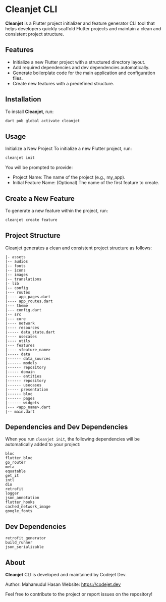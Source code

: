 # Cleanjet CLI

**Cleanjet** is a Flutter project initializer and feature generator CLI tool that helps developers quickly scaffold Flutter projects and maintain a clean and consistent project structure.

## Features

- Initialize a new Flutter project with a structured directory layout.
- Add required dependencies and dev dependencies automatically.
- Generate boilerplate code for the main application and configuration files.
- Create new features with a predefined structure.

## Installation

To install **Cleanjet**, run:

```bash
dart pub global activate cleanjet
```

## Usage
Initialize a New Project
To initialize a new Flutter project, run:

```bash
cleanjet init
```


You will be prompted to provide:

- Project Name: The name of the project (e.g., my_app).
- Initial Feature Name: (Optional) The name of the first feature to create.

## Create a New Feature
To generate a new feature within the project, run:

```bash
cleanjet create feature
```

## Project Structure
Cleanjet generates a clean and consistent project structure as follows:
```
|- assets
|-- audios
|-- fonts
|-- icons
|-- images
|-- translations
|- lib
|-- config
|--- routes
|---- app_pages.dart
|---- app_routes.dart
|--- theme
|--- config.dart
|-- src
|--- core
|---- network
|---- resources
|----- data_state.dart
|---- usecases
|---- utils
|--- features
|---- <feature_name>
|----- data
|------ data_sources
|------ models
|------ repository
|----- domain
|------ entities
|------ repository
|------ usecases
|----- presentation
|------ bloc
|------ pages
|------ widgets
|--- <app_name>.dart
|-- main.dart

```


## Dependencies and Dev Dependencies
When you run ```cleanjet init```, the following dependencies will be automatically added to your project:

```
bloc
flutter_bloc
go_router
meta
equatable
get_it
intl
dio
retrofit
logger
json_annotation
flutter_hooks
cached_network_image
google_fonts
```

## Dev Dependencies
```
retrofit_generator
build_runner
json_serializable
```


## About
**Cleanjet** CLI is developed and maintained by Codejet Dev.

Author: Mahamudul Hasan
Website: https://codejet.dev

Feel free to contribute to the project or report issues on the repository!